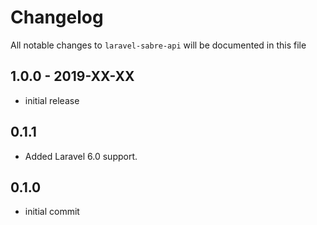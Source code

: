 # Changelog

All notable changes to `laravel-sabre-api` will be documented in this file

## 1.0.0 - 2019-XX-XX

- initial release

## 0.1.1
- Added Laravel 6.0 support.

## 0.1.0
- initial commit
